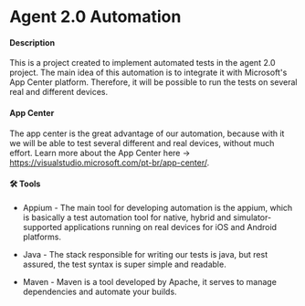 # Agent 2.0 Automation

#### Description

This is a project created to implement automated tests in the agent 2.0 project. The main idea of ​​this automation is to integrate it with Microsoft's App Center platform. Therefore, it will be possible to run the tests on several real and different devices.

#### App Center
The app center is the great advantage of our automation, because with it we will be able to test several different and real devices, without much effort. Learn more about the App Center here -> https://visualstudio.microsoft.com/pt-br/app-center/.

#### 🛠 Tools


- Appium - The main tool for developing automation is the appium, which is basically a test automation tool for native, hybrid and simulator-supported applications running on real devices for iOS and Android platforms.

- Java - The stack responsible for writing our tests is java, but rest assured, the test syntax is super simple and readable.

- Maven - Maven is a tool developed by Apache, it serves to manage dependencies and automate your builds.

